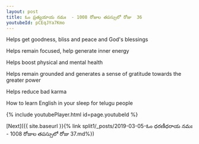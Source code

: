 ```yaml
---
layout: post
title: ఓం ప్రత్యయాయ నమః  - 1008 రోజుల తపస్సులో రోజు  36
youtubeId: pCEqJYa7Kmo
---
```

 
 
Helps get goodness, bliss and peace and God's blessings
 
Helps remain focused, help generate inner energy 
 
Helps boost physical and mental health 
 
Helps remain grounded and generates a sense of gratitude towards the greater power 
 
Helps reduce bad karma
 
How to learn English in your sleep for telugu people
 
 
 
 


{% include youtubePlayer.html id=page.youtubeId %}
 
[Next]({{ site.baseurl }}{% link split1/_posts/2019-03-05-ఓం ధరణీధరాయ నమః  - 1008 రోజుల తపస్సులో రోజు  37.md%})
 
